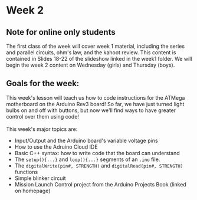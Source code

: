 # Week 2

## Note for online only students
The first class of the week will cover week 1 material, including the series and parallel circuits, ohm's law, and the kahoot review. This content is contained in Slides 18-22 of the slideshow linked in the week1 folder. We will begin the week 2 content on Wednesday (girls) and Thursday (boys).

## Goals for the week:
This week's lesson will teach us how to code instructions for the ATMega motherboard on the Arduino Rev3 board! So far, we have just turned light bulbs on and off with buttons, but now we'll find ways to have greater control over them using code!<br><br>This week's major topics are:
<ul>
  <li>Input/Output and the Arduino board's variable voltage pins</li>
  <li>How to use the Adruino Cloud IDE</li>
  <li>Basic C++ syntax: how to write code that the board can understand</li>
  <li>The <code>setup(){...}</code> and <code>loop(){...}</code> segments of an <code>.ino</code> file.</li>
  <li>The <code>digitalWrite(pin#, STRENGTH)</code> and <code>digitalRead(pin#, STRENGTH)</code> functions</li>
  <li>Simple blinker circuit</li>
  <li>Mission Launch Control project from the Arduino Projects Book (linked on homepage)</li>
</ul>
